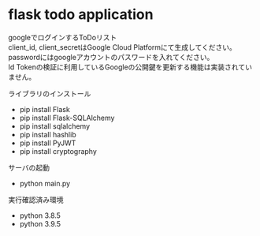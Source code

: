 # flask todo application

googleでログインするToDoリスト  
client_id, client_secretはGoogle Cloud Platformにて生成してください。  
passwordにはgoogleアカウントのパスワードを入れてください。  
Id Tokenの検証に利用しているGoogleの公開鍵を更新する機能は実装されていません。

ライブラリのインストール
- pip install Flask
- pip install Flask-SQLAlchemy
- pip install sqlalchemy
- pip install hashlib
- pip install PyJWT
- pip install cryptography

サーバの起動
- python main.py

実行確認済み環境
- python 3.8.5
- python 3.9.5
